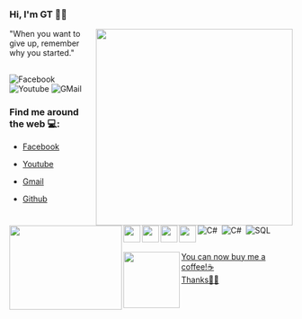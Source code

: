### Hi, I'm GT 👋🏾

<img align="right" width="350px" src="https://github.com/giathanh2512/giathanh2512/blob/main/Photos/GT/GT9.PNG?raw=true"></a>
  "When you want to give up, remember why you started." 
##
![Facebook](https://img.shields.io/badge/-congnghethongtingt-1199F6?style=flat-square&amp;labelColor=1199F6&amp;logo=facebook&amp;logoColor=white&amp;link=https://www.facebook.com/congnghethongtingt) ![Youtube](https://img.shields.io/badge/-GT_CONGNGHETHONGTIN-F44747?style=flat-square&amp;labelColor=F44747&amp;logo=youtube&amp;logoColor=white&amp;link=https://www.youtube.com/channel/UCa52u55QtvEZuhcv1JFidFA) ![GMail](https://img.shields.io/badge/-luuxxxxxxx25@gmail.com-B44D3F?style=flat-square&amp;labelColor=B44D3F&amp;logo=gmail&amp;logoColor=white&amp;link=https://mail.google.com/mail/u/0/) 
      
      
### Find me around the web 💻: 
<a href="https://github.com/giathanh2512"><img align="left" width="200" height="150" src="https://github.com/giathanh2512/giathanh2512/blob/main/Photos/GT/GT2.gif?raw=true"></a>

- <a href="https://www.facebook.com/congnghethongtingt"><img align="left" width="30" height="30" 
src="https://github.com/giathanh2512/giathanh2512/blob/main/Photos/facebook_36px.png?raw=true">Facebook</a>

- <a href="https://www.youtube.com/channel/UCa52u55QtvEZuhcv1JFidFA"><img align="left" width="30" height="30" src="https://github.com/giathanh2512/giathanh2512/blob/main/Photos/YouTube_36px.png?raw=true">Youtube</a>

- <a href="https://mail.google.com/mail/u/0/"><img align="left" width="30" height="30" 
src="https://github.com/giathanh2512/giathanh2512/blob/main/Photos/gmail_36px.png">Gmail</a>

- <a href="https://github.com/giathanh2512"><img align="left" width="30" height="30" 
src="https://github.com/giathanh2512/giathanh2512/blob/main/Photos/githubwhiteb_36px.png">Github</a>


##
#####
![C#](https://img.shields.io/badge/-blue?logo=csharp&amp;style=social)&nbsp;&nbsp;![C#](https://img.shields.io/badge/-blue?logo=cplusplus&amp;style=social)&nbsp;&nbsp;![SQL](https://img.shields.io/badge/-blue?logo=microsoftsqlserver&amp;style=social)&nbsp;&nbsp;

## 
<a href="https://github.com/giathanh2512"><img align="left" width="100" height="100" src="https://github.com/giathanh2512/giathanh2512/blob/main/Photos/GT/MOMO.png"> You can now buy me a coffee!☕ <br> Thanks💓👼 </br> </a>
